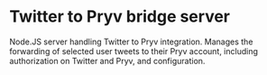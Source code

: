# Twitter to Pryv bridge server

Node.JS server handling Twitter to Pryv integration. Manages the forwarding of selected user tweets to their Pryv account, including authorization on Twitter and Pryv, and configuration.
